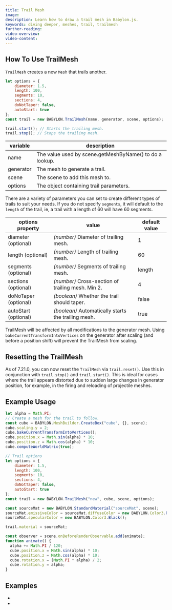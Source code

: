 ```yaml
---
title: Trail Mesh
image:
description: Learn how to draw a trail mesh in Babylon.js.
keywords: diving deeper, meshes, trail, trailmesh
further-reading:
video-overview:
video-content:
---
```


## How To Use TrailMesh

`TrailMesh` creates a new `Mesh` that trails another.

```javascript
let options = {
    diameter: 1.5,
    length: 100,
    segments: 10,
    sections: 4,
    doNotTaper: false,
    autoStart: true
};
const trail = new BABYLON.TrailMesh(name, generator, scene, options);

trail.start(); // Starts the trailing mesh.
trail.stop(); // Stops the trailing mesh.
```

| variable             | description                                             |
| -------------------- | ------------------------------------------------------- |
| name                 | The value used by scene.getMeshByName() to do a lookup. |
| generator            | The mesh to generate a trail.                           |
| scene                | The scene to add this mesh to.                          |
| options              | The object containing trail parameters.                 |



There are a variety of parameters you can set to create different types of trails to suit your needs. If you do not specify `segments`, it will default to the `length` of the trail, ie, a trail with a length of 60 will have 60 segments.

| options property     | value                                               | default value |
| -------------------- | --------------------------------------------------- |---------------|
| diameter (optional)  | _(number)_ Diameter of trailing mesh.                 | 1             |
| length (optional)    | _(number)_ Length of trailing mesh.                   | 60            |
| segments (optional)  | _(number)_ Segments of trailing mesh.                 | length        |
| sections (optional)  | _(number)_ Cross-section of trailing mesh. Min 2.     | 4             |
| doNoTaper (optional) | _(boolean)_ Whether the trail should taper.           | false         |
| autoStart (optional) | _(boolean)_ Automatically starts the trailing mesh.   | true          |



TrailMesh will be affected by all modifications to the generator mesh. Using `bakeCurrentTransformIntoVertices` on the generator after scaling (and before a position shift) will prevent the TrailMesh from scaling.

## Resetting the TrailMesh

As of 7.21.0, you can now reset the `TrailMesh` via `trail.reset()`. Use this in conjunction with `trail.stop()` and `trail.start()`. This is ideal for cases where the trail appears distorted due to sudden large changes in generator position, for example, in the firing and reloading of projectile meshes.

## Example Usage

```javascript
let alpha = Math.PI;
// Create a mesh for the trail to follow.
const cube = BABYLON.MeshBuilder.CreateBox("cube", {}, scene);
cube.scaling.y = 2;
cube.bakeCurrentTransformIntoVertices();
cube.position.x = Math.sin(alpha) * 10;
cube.position.z = Math.cos(alpha) * 10;
cube.computeWorldMatrix(true);

// Trail options
let options = {
    diameter: 1.5,
    length: 100,
    segments: 10,
    sections: 4,
    doNotTaper: false,
    autoStart: true
};
const trail = new BABYLON.TrailMesh("new", cube, scene, options);

const sourceMat = new BABYLON.StandardMaterial("sourceMat", scene);
sourceMat.emissiveColor = sourceMat.diffuseColor = new BABYLON.Color3.Red();
sourceMat.specularColor = new BABYLON.Color3.Black();

trail.material = sourceMat;

const observer = scene.onBeforeRenderObservable.add(animate);
function animate() {
  alpha += Math.PI / 120;
  cube.position.x = Math.sin(alpha) * 10;
  cube.position.z = Math.cos(alpha) * 10;
  cube.rotation.x = (Math.PI * alpha) / 2;
  cube.rotation.y = alpha;
}
```

## Examples

- <Playground id="#1F4UET#33" title="Glowing orbs with trail" description="Simple example of using trailmesh in your scene."/>

- <Playground id="#1640Q5#1" title="Trailmesh vfx" description="An example of adding vfx using the trailmesh."/>
